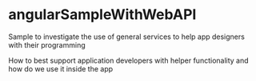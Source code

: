 # angularSampleWithWebAPI
Sample to investigate the use of general services to help app designers with their programming

How to best support application developers with helper functionality and how do we use it inside the app
